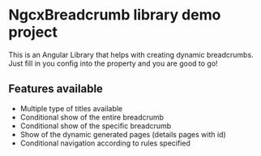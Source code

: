 # NgcxBreadcrumb library demo project

This is an Angular Library that helps with creating dynamic breadcrumbs. Just fill in you config into the property and you are good to go!

## Features available

- Multiple type of titles available
- Conditional show of the entire breadcrumb
- Conditional show of the specific breadcrumb
- Show of the dynamic generated pages (details pages with id)
- Conditional navigation according to rules specified

